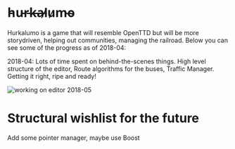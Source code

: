 # h̵u̵r̵k̶a̵l̷u̷m̴o̴
Hurkalumo is a game that will resemble OpenTTD but will be more storydriven, helping out communities, managing the railroad.
Below you can see some of the progress as of 2018-04:

2018-04: Lots of time spent on behind-the-scenes things. High level structure of the editor, Route algorithms for the buses, Traffic Manager. Getting it right, ripe and ready!

![working on editor 2018-05 ](https://i.imgur.com/l36Zdgr.png)

# Structural wishlist for the future
Add some pointer manager, maybe use Boost 
